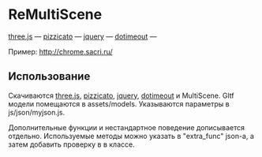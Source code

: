 # ReMultiScene

[three.js](https://github.com/mrdoob/three.js/) &mdash;
[pizzicato](https://github.com/alemangui/pizzicato) &mdash;
[jquery](https://github.com/jquery/jquery) &mdash;
[dotimeout](https://github.com/cowboy/jquery-dotimeout) &mdash;

Пример: http://chrome.sacri.ru/


## Использование

Скачиваются [three.js](https://github.com/mrdoob/three.js/), [pizzicato](https://github.com/alemangui/pizzicato), [jquery](https://github.com/jquery/jquery), [dotimeout](https://github.com/cowboy/jquery-dotimeout) и MultiScene. Gltf модели помещаются в assets/models. Указываются параметры в js/json/myjson.js. 

Дополнительные функции и нестандартное поведение дописывается отдельно. Используемые методы можно указать в "extra_func" json-а, а затем добавить проверку в в классе.
